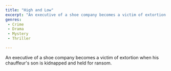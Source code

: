 ```yaml
---
title: "High and Low"
excerpt: "An executive of a shoe company becomes a victim of extortion when his chauffeur's son is kidnapped and held for ransom."
genres: 
 - Crime
 - Drama
 - Mystery
 - Thriller

---
```


An executive of a shoe company becomes a victim of extortion when his chauffeur's son is kidnapped and held for ransom.
